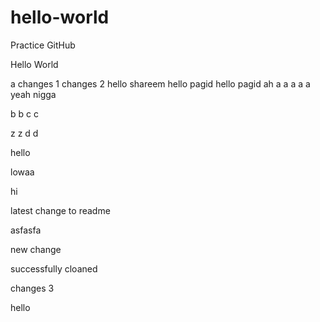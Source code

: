 # hello-world
Practice GitHub

Hello World

a
changes 1
changes 2
hello shareem
hello pagid
hello pagid ah
a
a
a
a
a yeah nigga

b
b
c
c

z
z
d
d

hello

lowaa

hi

latest change to readme

asfasfa

new change 

successfully cloaned

changes 3

hello
